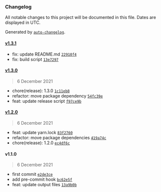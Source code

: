 ### Changelog

All notable changes to this project will be documented in this file. Dates are displayed in UTC.

Generated by [`auto-changelog`](https://github.com/CookPete/auto-changelog).

#### [v1.3.1](https://github.com/sura0111/html-load-image/compare/v1.3.0...v1.3.1)

- fix: update README.md [`22910f4`](https://github.com/sura0111/html-load-image/commit/22910f4dcff6b5c7c10f7521d0600bcad8c163e1)
- fix: build script [`13e7297`](https://github.com/sura0111/html-load-image/commit/13e7297a130ed4448ec227edfadba96bb4c0043e)

#### [v1.3.0](https://github.com/sura0111/html-load-image/compare/v1.2.0...v1.3.0)

> 6 December 2021

- chore(release): 1.3.0 [`1c11eb8`](https://github.com/sura0111/html-load-image/commit/1c11eb8dd04c4f06d6984e4235591f9daa157d01)
- refactor: move package dependency [`54fc39e`](https://github.com/sura0111/html-load-image/commit/54fc39ed86a04f3eb495cf271e203e538834dbdd)
- feat: update release script [`f97ce9b`](https://github.com/sura0111/html-load-image/commit/f97ce9b701a2906de1d62df40ea5040ec24435a2)

#### [v1.2.0](https://github.com/sura0111/html-load-image/compare/v1.1.0...v1.2.0)

> 6 December 2021

- feat: update yarn.lock [`83f2760`](https://github.com/sura0111/html-load-image/commit/83f2760db585928ddff7a6dffa8d035969a0dac3)
- refactor: move package dependencies [`419a74c`](https://github.com/sura0111/html-load-image/commit/419a74c4b3d85928032b9d2656b35a8196071268)
- chore(release): 1.2.0 [`ec4df6c`](https://github.com/sura0111/html-load-image/commit/ec4df6caa58810296e42255d2cf5006360429368)

#### v1.1.0

> 6 December 2021

- first commit [`e2de3ce`](https://github.com/sura0111/html-load-image/commit/e2de3ce98a1b9f035ac3b5eebd53de571decfe11)
- add pre-commit hook [`bc62e5f`](https://github.com/sura0111/html-load-image/commit/bc62e5f6c6ce3c02b6c1fe95e3f09568e136d213)
- feat: update output files [`13a9b0b`](https://github.com/sura0111/html-load-image/commit/13a9b0b944d10afb7b1872501f31ed022964783c)
